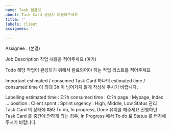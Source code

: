 ```yaml
---
name: Task 템플릿
about: Task Card 생성시 이용해주세요
title: ''
labels: client
assignees: ''

---
```


Assignee : (본명)

Job Description
작업 내용을 적어주세요
(여기)

Todo
해당 작업이 완성되기 위해서 완료되어야 하는 작업 리스트를 적어주세요

Important
estimated / consumed
Task Card 하나의 estimated time / consumed time 이 최대 3h 이 넘어가지 않게 작성해 주시기 바랍니다.

Labelling
estimated time : E:?h
consumed time : C:?h
page : Mypage, Index ...
position : Client
sprint : Sprint
urgency : High, Middle, Low
Status 관리
Task Card 의 상태에 따라 To do, In progress, Done 유지를 해주세요
진행하던 Task Card 를 중간에 안하게 되는 경우, In Progress 에서 To do 로 Status 를 변경해 주시기 바랍니다.
